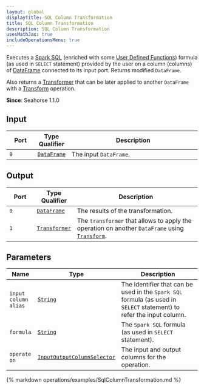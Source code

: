 ```yaml
---
layout: global
displayTitle: SQL Column Transformation
title: SQL Column Transformation
description: SQL Column Transformation
usesMathJax: true
includeOperationsMenu: true
---
```


Executes a
<a target="_blank" href="{{ site.SPARK_DOCS }}/sql-programming-guide.html#sql">Spark SQL</a>
(enriched with some [User Defined Functions](../spark_sql_udf.html))
formula (as used in `SELECT` statement) provided by the user on a column (columns)
of [DataFrame](../classes/dataframe.html) connected to its input port.
Returns modified `DataFrame`.

Also returns a [Transformer](../classes/transformer.html) that can be later applied
to another `DataFrame` with a [Transform](transform.html) operation.

**Since**: Seahorse 1.1.0

## Input

<table>
<thead>
<tr>
<th style="width:15%">Port</th>
<th style="width:15%">Type Qualifier</th>
<th style="width:70%">Description</th>
</tr>
</thead>
<tbody>
<tr>
<td><code>0</code></td>
<td><code><a href="../classes/dataframe.html">DataFrame</a></code></td>
<td>The input <code>DataFrame</code>.</td>
</tr>
</tbody>
</table>

## Output

<table>
<thead>
<tr>
<th style="width:15%">Port</th>
<th style="width:15%">Type Qualifier</th>
<th style="width:70%">Description</th>
</tr>
</thead>
<tbody>
<tr>
<td><code>0</code></td><td>
<code><a href="../classes/dataframe.html">DataFrame</a></code></td>
<td>The results of the transformation.</td>
</tr>
<tr>
<td><code>1</code></td><td>
<code><a href="../classes/transformer.html">Transformer</a></code></td>
<td>The <code>transformer</code> that allows to apply the operation on another <code>DataFrame</code> using
<code><a href="transform.html">Transform</a></code>.</td>
</tr>
</tbody>
</table>

## Parameters

<table class="table">
<thead>
<tr>
<th style="width:15%">Name</th>
<th style="width:15%">Type</th>
<th style="width:70%">Description</th>
</tr>
</thead>
<tbody>
  <tr>
    <td><code>input column alias</code></td>
    <td><code><a href="../parameter_types.html#string">String</a></code></td>
    <td>The identifier that can be used in the <code>Spark SQL</code> formula
        (as used in <code>SELECT</code> statement) to refer the input column.</td>
  </tr>
  <tr>
    <td><code>formula</code></td>
    <td><code><a href="../parameter_types.html#string">String</a></code></td>
    <td>The <code>Spark SQL</code> formula (as used in <code>SELECT</code> statement).</td>
  </tr>
  <tr>
    <td><code>operate on</code></td>
    <td><code><a href="../parameter_types.html#input-output-column-selector">InputOutputColumnSelector</a></code></td>
    <td>The input and output columns for the operation.</td>
  </tr>
</tbody>
</table>

{% markdown operations/examples/SqlColumnTransformation.md %}
